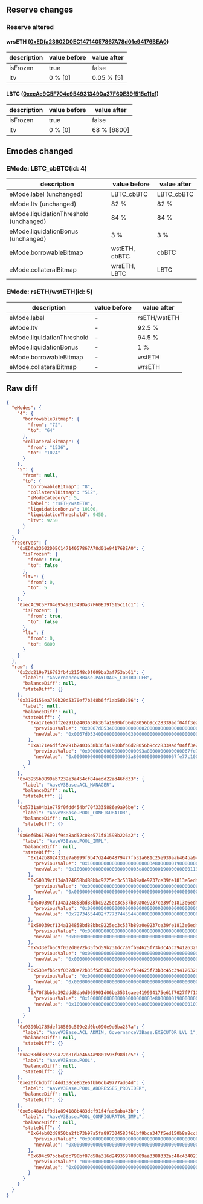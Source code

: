 ## Reserve changes

### Reserve altered

#### wrsETH ([0xEDfa23602D0EC14714057867A78d01e94176BEA0](https://basescan.org/address/0xEDfa23602D0EC14714057867A78d01e94176BEA0))

| description | value before | value after |
| --- | --- | --- |
| isFrozen | true | false |
| ltv | 0 % [0] | 0.05 % [5] |


#### LBTC ([0xecAc9C5F704e954931349Da37F60E39f515c11c1](https://basescan.org/address/0xecAc9C5F704e954931349Da37F60E39f515c11c1))

| description | value before | value after |
| --- | --- | --- |
| isFrozen | true | false |
| ltv | 0 % [0] | 68 % [6800] |


## Emodes changed

### EMode: LBTC_cbBTC(id: 4)

| description | value before | value after |
| --- | --- | --- |
| eMode.label (unchanged) | LBTC_cbBTC | LBTC_cbBTC |
| eMode.ltv (unchanged) | 82 % | 82 % |
| eMode.liquidationThreshold (unchanged) | 84 % | 84 % |
| eMode.liquidationBonus (unchanged) | 3 % | 3 % |
| eMode.borrowableBitmap | wstETH, cbBTC | cbBTC |
| eMode.collateralBitmap | wrsETH, LBTC | LBTC |


### EMode: rsETH/wstETH(id: 5)

| description | value before | value after |
| --- | --- | --- |
| eMode.label | - | rsETH/wstETH |
| eMode.ltv | - | 92.5 % |
| eMode.liquidationThreshold | - | 94.5 % |
| eMode.liquidationBonus | - | 1 % |
| eMode.borrowableBitmap | - | wstETH |
| eMode.collateralBitmap | - | wrsETH |


## Raw diff

```json
{
  "eModes": {
    "4": {
      "borrowableBitmap": {
        "from": "72",
        "to": "64"
      },
      "collateralBitmap": {
        "from": "1536",
        "to": "1024"
      }
    },
    "5": {
      "from": null,
      "to": {
        "borrowableBitmap": "8",
        "collateralBitmap": "512",
        "eModeCategory": 5,
        "label": "rsETH/wstETH",
        "liquidationBonus": 10100,
        "liquidationThreshold": 9450,
        "ltv": 9250
      }
    }
  },
  "reserves": {
    "0xEDfa23602D0EC14714057867A78d01e94176BEA0": {
      "isFrozen": {
        "from": true,
        "to": false
      },
      "ltv": {
        "from": 0,
        "to": 5
      }
    },
    "0xecAc9C5F704e954931349Da37F60E39f515c11c1": {
      "isFrozen": {
        "from": true,
        "to": false
      },
      "ltv": {
        "from": 0,
        "to": 6800
      }
    }
  },
  "raw": {
    "0x2dc219e716793fb4b21548c0f009ba3af753ab01": {
      "label": "GovernanceV3Base.PAYLOADS_CONTROLLER",
      "balanceDiff": null,
      "stateDiff": {}
    },
    "0x319d156ea750b20d5370ef7b348b6ff1ab5d0256": {
      "label": null,
      "balanceDiff": null,
      "stateDiff": {
        "0xa171e6dff2e291b2403638b36fa1900bfb6d28056b9cc28339adf04ff3e24b88": {
          "previousValue": "0x0067d05340000000000002000000000000000000000000000000000000000000",
          "newValue": "0x0067d05340000000000003000000000000000000000000000000000000000000"
        },
        "0xa171e6dff2e291b2403638b36fa1900bfb6d28056b9cc28339adf04ff3e24b89": {
          "previousValue": "0x000000000000000000093a8000000000000067fe77c100000000000000000000",
          "newValue": "0x000000000000000000093a8000000000000067fe77c100000000000067d05341"
        }
      }
    },
    "0x43955b0899ab7232e3a454cf84aedd22ad46fd33": {
      "label": "AaveV3Base.ACL_MANAGER",
      "balanceDiff": null,
      "stateDiff": {}
    },
    "0x5731a04b1e775f0fdd454bf70f3335886e9a96be": {
      "label": "AaveV3Base.POOL_CONFIGURATOR",
      "balanceDiff": null,
      "stateDiff": {}
    },
    "0x6ef6b6176091f94a8ad52c08e571f81598b226a2": {
      "label": "AaveV3Base.POOL_IMPL",
      "balanceDiff": null,
      "stateDiff": {
        "0x142b8024331e7a0999f0b47d24464879477fb31a681c25e930aab464ba948f9d": {
          "previousValue": "0x100000000000000000000003e8000000190000000001138883082a621c840000",
          "newValue": "0x100000000000000000000003e8000000190000000001138881082a621c841a90"
        },
        "0x50039cf134a124858bd88bbc9225ec3c537b89a0e9237ce39fe1813e6edf8257": {
          "previousValue": "0x0000000000000000000000000000000000000000000000000000000000000000",
          "newValue": "0x0000000000000000000000000000000000000000000000000200277424ea2422"
        },
        "0x50039cf134a124858bd88bbc9225ec3c537b89a0e9237ce39fe1813e6edf8258": {
          "previousValue": "0x0000000000000000000000000000000000000000000000000000000000000000",
          "newValue": "0x72734554482f7773744554480000000000000000000000000000000000000018"
        },
        "0x50039cf134a124858bd88bbc9225ec3c537b89a0e9237ce39fe1813e6edf8259": {
          "previousValue": "0x0000000000000000000000000000000000000000000000000000000000000000",
          "newValue": "0x0000000000000000000000000000000000000000000000000000000000000008"
        },
        "0x533efb5c9f032d0e72b35f5d59b231dc7a9fb94625f73b3c45c394126326354c": {
          "previousValue": "0x0000000000000000000000000000000000000000000000000600283c20d02008",
          "newValue": "0x0000000000000000000000000000000000000000000000000400283c20d02008"
        },
        "0x533efb5c9f032d0e72b35f5d59b231dc7a9fb94625f73b3c45c394126326354e": {
          "previousValue": "0x0000000000000000000000000000000000000000000000000000000000000048",
          "newValue": "0x0000000000000000000000000000000000000000000000000000000000000040"
        },
        "0x70f3bb6a392ddd8da0d065901d06be3531eaee419994175e61f7027f7f10e693": {
          "previousValue": "0x100000000000000000000003e800000019000000000107d0831229fe000a0000",
          "newValue": "0x100000000000000000000003e800000019000000000107d0811229fe000a0005"
        }
      }
    },
    "0x9390b1735def18560c509e2d0bc090e9d6ba257a": {
      "label": "AaveV3Base.ACL_ADMIN, GovernanceV3Base.EXECUTOR_LVL_1",
      "balanceDiff": null,
      "stateDiff": {}
    },
    "0xa238dd80c259a72e81d7e4664a9801593f98d1c5": {
      "label": "AaveV3Base.POOL",
      "balanceDiff": null,
      "stateDiff": {}
    },
    "0xe20fcbdbffc4dd138ce8b2e6fbb6cb49777ad64d": {
      "label": "AaveV3Base.POOL_ADDRESSES_PROVIDER",
      "balanceDiff": null,
      "stateDiff": {}
    },
    "0xe5e48ad1f9d1a894188b483dcf91f4fad6aba43b": {
      "label": "AaveV3Base.POOL_CONFIGURATOR_IMPL",
      "balanceDiff": null,
      "stateDiff": {
        "0x64eb02d8950ba2fb73b97a5fa897304583f61bf9bca347f5ed150b8a8ccb0fad": {
          "previousValue": "0x0000000000000000000000000000000000000000000000000000000000001a90",
          "newValue": "0x0000000000000000000000000000000000000000000000000000000000000000"
        },
        "0x694c97bcbe8dc798bf87d58a316d249359700089aa3388332ac48c434021a862": {
          "previousValue": "0x0000000000000000000000000000000000000000000000000000000000000005",
          "newValue": "0x0000000000000000000000000000000000000000000000000000000000000000"
        }
      }
    }
  }
}
```
